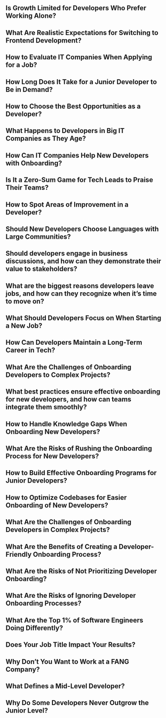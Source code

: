 ## Is Growth Limited for Developers Who Prefer Working Alone?
## What Are Realistic Expectations for Switching to Frontend Development?
## How to Evaluate IT Companies When Applying for a Job?
## How Long Does It Take for a Junior Developer to Be in Demand?
## How to Choose the Best Opportunities as a Developer?
## What Happens to Developers in Big IT Companies as They Age?
## How Can IT Companies Help New Developers with Onboarding?
## Is It a Zero-Sum Game for Tech Leads to Praise Their Teams?
## How to Spot Areas of Improvement in a Developer?
## Should New Developers Choose Languages with Large Communities?
## Should developers engage in business discussions, and how can they demonstrate their value to stakeholders?
## What are the biggest reasons developers leave jobs, and how can they recognize when it’s time to move on?
## What Should Developers Focus on When Starting a New Job?
## How Can Developers Maintain a Long-Term Career in Tech?
## What Are the Challenges of Onboarding Developers to Complex Projects?
## What best practices ensure effective onboarding for new developers, and how can teams integrate them smoothly?
## How to Handle Knowledge Gaps When Onboarding New Developers?
## What Are the Risks of Rushing the Onboarding Process for New Developers?
## How to Build Effective Onboarding Programs for Junior Developers?
## How to Optimize Codebases for Easier Onboarding of New Developers?
## What Are the Challenges of Onboarding Developers in Complex Projects?
## What Are the Benefits of Creating a Developer-Friendly Onboarding Process?
## What Are the Risks of Not Prioritizing Developer Onboarding?
## What Are the Risks of Ignoring Developer Onboarding Processes?
## What Are the Top 1% of Software Engineers Doing Differently?
## Does Your Job Title Impact Your Results?
## Why Don’t You Want to Work at a FANG Company?
## What Defines a Mid-Level Developer?
## Why Do Some Developers Never Outgrow the Junior Level?

